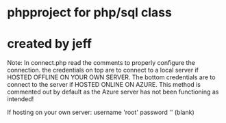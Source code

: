 # phpproject for php/sql class
# created by jeff

Note: In connect.php read the comments to properly configure the connection.
the credentials on top are to connect to a local server if HOSTED OFFLINE ON YOUR OWN SERVER.
The bottom credentials are to connect to the server if HOSTED ONLINE ON AZURE. This method is
commented out by default as the Azure server has not been functioning as intended!

If hosting on your own server:
username 'root'
password '' (blank)



